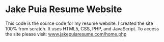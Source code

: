# Jake Puia Resume Website

This code is the source code for my resume website. I created the site 100% from scratch. It uses HTML5, CSS, PHP, and JavaScript. To access the site please visit: www.jakepuiaresume.com/home.php
 